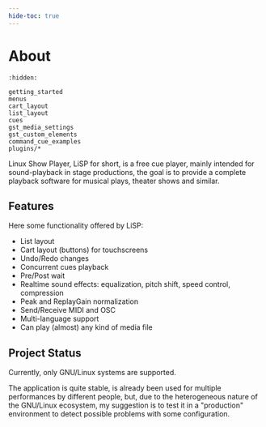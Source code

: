 ```yaml
---
hide-toc: true
---
```


# About

```{toctree}
:hidden:

getting_started
menus
cart_layout
list_layout
cues
gst_media_settings
gst_custom_elements
command_cue_examples
plugins/*
```


Linux Show Player, LiSP for short, is a free cue player, mainly intended for sound-playback in stage productions,
the goal is to provide a complete playback software for musical plays, theater shows and similar.

## Features

Here some functionality offered by LiSP:

* List layout
* Cart layout (buttons) for touchscreens
* Undo/Redo changes
* Concurrent cues playback
* Pre/Post wait
* Realtime sound effects: equalization, pitch shift, speed control, compression
* Peak and ReplayGain normalization
* Send/Receive MIDI and OSC
* Multi-language support
* Can play (almost) any kind of media file

## Project Status

Currently, only GNU/Linux systems are supported.

The application is quite stable, is already been used for multiple performances
by different people, but, due to the heterogeneous nature of the GNU/Linux ecosystem,
my suggestion is to test it in a "production" environment to detect possible problems
with some configuration.
